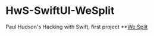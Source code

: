 # HwS-SwiftUI-WeSplit

Paul Hudson's Hacking with Swift, first project **[We Split](https://www.hackingwithswift.com/books/ios-swiftui/wesplit-introduction)
